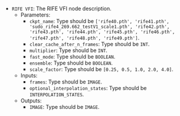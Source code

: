 - `RIFE VFI`: The RIFE VFI node description.
    - Parameters:
        - `ckpt_name`: Type should be `['rife40.pth', 'rife41.pth', 'sudo_rife4_269.662_testV1_scale1.pth', 'rife42.pth', 'rife43.pth', 'rife44.pth', 'rife45.pth', 'rife46.pth', 'rife47.pth', 'rife48.pth', 'rife49.pth']`.
        - `clear_cache_after_n_frames`: Type should be `INT`.
        - `multiplier`: Type should be `INT`.
        - `fast_mode`: Type should be `BOOLEAN`.
        - `ensemble`: Type should be `BOOLEAN`.
        - `scale_factor`: Type should be `[0.25, 0.5, 1.0, 2.0, 4.0]`.
    - Inputs:
        - `frames`: Type should be `IMAGE`.
        - `optional_interpolation_states`: Type should be `INTERPOLATION_STATES`.
    - Outputs:
        - `IMAGE`: Type should be `IMAGE`.
